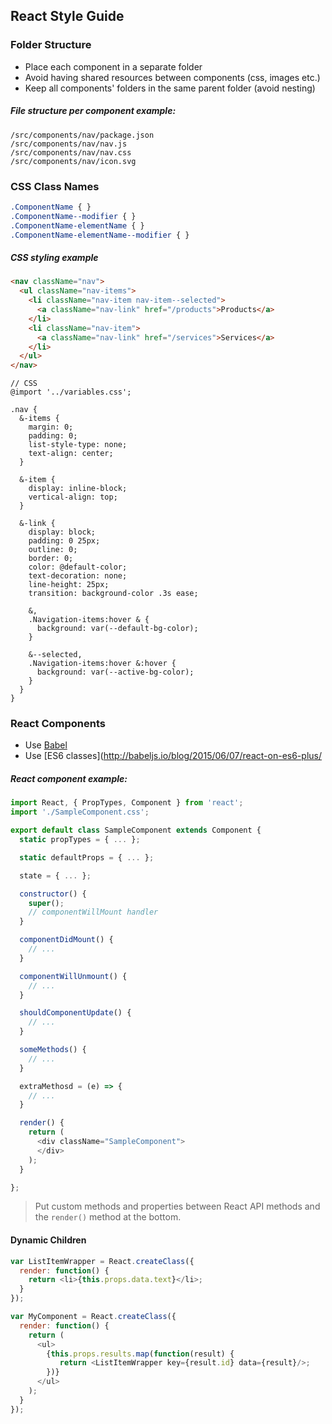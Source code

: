 ## React Style Guide

### Folder Structure

- Place each component in a separate folder
- Avoid having shared resources between components (css, images etc.)
- Keep all components' folders in the same parent folder (avoid nesting)

##### File structure per component example:

```
/src/components/nav/package.json
/src/components/nav/nav.js
/src/components/nav/nav.css
/src/components/nav/icon.svg
```

### CSS Class Names

```css
.ComponentName { }
.ComponentName--modifier { }
.ComponentName-elementName { }
.ComponentName-elementName--modifier { }
```

##### CSS styling example

```html
<nav className="nav">
  <ul className="nav-items">
    <li className="nav-item nav-item--selected">
      <a className="nav-link" href="/products">Products</a>
    </li>
    <li className="nav-item">
      <a className="nav-link" href="/services">Services</a>
    </li>
  </ul>
</nav>
```

```less
// CSS
@import '../variables.css';

.nav {
  &-items {
    margin: 0;
    padding: 0;
    list-style-type: none;
    text-align: center;
  }

  &-item {
    display: inline-block;
    vertical-align: top;
  }

  &-link {
    display: block;
    padding: 0 25px;
    outline: 0;
    border: 0;
    color: @default-color;
    text-decoration: none;
    line-height: 25px;
    transition: background-color .3s ease;

    &,
    .Navigation-items:hover & {
      background: var(--default-bg-color);
    }

    &--selected,
    .Navigation-items:hover &:hover {
      background: var(--active-bg-color);
    }
  }
}
```

### React Components

- Use [Babel](https://babeljs.io/docs/learn-es6/)
- Use [ES6 classes](http://babeljs.io/blog/2015/06/07/react-on-es6-plus/
##### React component example:

```js
import React, { PropTypes, Component } from 'react';
import './SampleComponent.css';

export default class SampleComponent extends Component {
  static propTypes = { ... };

  static defaultProps = { ... };

  state = { ... };

  constructor() {
    super();
    // componentWillMount handler
  }

  componentDidMount() {
    // ...
  }

  componentWillUnmount() {
    // ...
  }

  shouldComponentUpdate() {
    // ...
  }

  someMethods() {
    // ...
  }

  extraMethosd = (e) => {
    // ...
  }

  render() {
    return (
      <div className="SampleComponent">
      </div>
    );
  }

};
```

> Put custom methods and properties between React API methods and the `render()` method at the bottom.

#### Dynamic Children
```js
var ListItemWrapper = React.createClass({
  render: function() {
    return <li>{this.props.data.text}</li>;
  }
});

var MyComponent = React.createClass({
  render: function() {
    return (
      <ul>
        {this.props.results.map(function(result) {
           return <ListItemWrapper key={result.id} data={result}/>;
        })}
      </ul>
    );
  }
});
```
